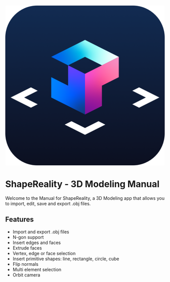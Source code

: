 ![ShapeReality](img/icon_dark_rounded.png)

# ShapeReality - 3D Modeling Manual

Welcome to the Manual for ShapeReality, a 3D Modeling app that allows you to import, edit, save and export .obj files. 

## Features
- Import and export .obj files
- N-gon support
- Insert edges and faces
- Extrude faces
- Vertex, edge or face selection
- Insert primitive shapes: line, rectangle, circle, cube
- Flip normals
- Multi element selection
- Orbit camera